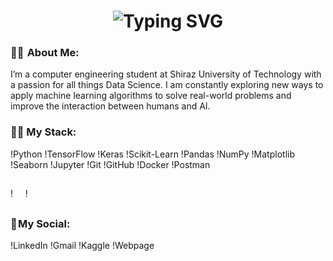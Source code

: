 <h1 align="center">
  <img src="https://readme-typing-svg.herokuapp.com?font=Fira+Code&weight=700&size=40&duration=2500&pause=700&color=da2c38&center=true&vCenter=true&width=700&height=100&lines=Hi+there+%F0%9F%91%8B;I+am+Mohammadamin+Ahanin;Good+to+see+you+my+friend+%3A)" alt="Typing SVG" />
</h1>

### 👨‍💻  About Me:

I’m a computer engineering student at Shiraz University of Technology with a passion for all things Data Science. I am constantly exploring new ways to apply machine learning algorithms to solve real-world problems and improve the interaction between humans and AI.

### 👨‍💻 My Stack:

!Python
!TensorFlow
!Keras
!Scikit-Learn
!Pandas
!NumPy
!Matplotlib
!Seaborn
!Jupyter
!Git
!GitHub
!Docker
!Postman

##

!     !

##

### 📌 My Social:

!LinkedIn
!Gmail
!Kaggle
!Webpage
